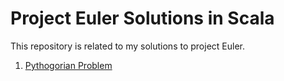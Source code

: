 # Project Euler Solutions in Scala

This repository is related to my solutions to project Euler.

1. [Pythogorian Problem](https://github.com/sagpat/Understanding-Scala/tree/master/Basics/README.md)

